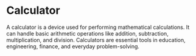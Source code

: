 # Calculator
A calculator is a device used for performing mathematical calculations. It can handle basic arithmetic operations like addition, subtraction, multiplication, and division. Calculators are essential tools in education, engineering, finance, and everyday problem-solving.
